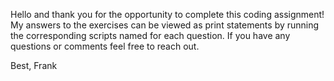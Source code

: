 Hello and thank you for the opportunity to complete this coding assignment! My answers to the exercises can be viewed as print statements 
by running the corresponding scripts named for each question. If you have any questions or comments feel free to reach out. 

Best, 
Frank
